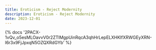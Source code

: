 ```yaml
---
title: Eroticism - Reject Modernity
description: Eroticism - Reject Modernity
date: 2023-12-01
---
```

<body style="margin:0">
{% docs '2PACX-1vQv_o5esMLOavvV0r2ZTlMgpUinRqcA3qhHrLepELXHKlfXRWGEyXRN-l6r3x9FjJpxqN5OZQXRdGYb' %}